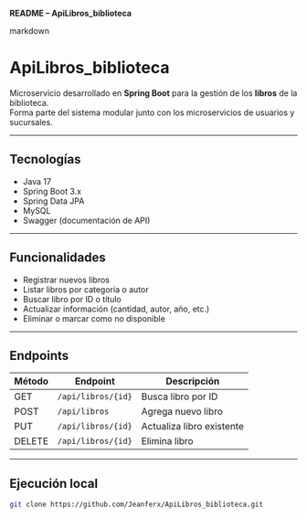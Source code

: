 **README – ApiLibros_biblioteca**

markdown
# ApiLibros_biblioteca

Microservicio desarrollado en **Spring Boot** para la gestión de los **libros** de la biblioteca.  
Forma parte del sistema modular junto con los microservicios de usuarios y sucursales.

---

## Tecnologías

- Java 17
- Spring Boot 3.x
- Spring Data JPA
- MySQL
- Swagger (documentación de API)

---

## Funcionalidades

- Registrar nuevos libros  
- Listar libros por categoría o autor  
- Buscar libro por ID o título  
- Actualizar información (cantidad, autor, año, etc.)  
- Eliminar o marcar como no disponible  

---

## Endpoints

| Método | Endpoint | Descripción |
|--------|-----------|-------------|
| GET | `/api/libros/{id}` | Busca libro por ID |
| POST | `/api/libros` | Agrega nuevo libro |
| PUT | `/api/libros/{id}` | Actualiza libro existente |
| DELETE | `/api/libros/{id}` | Elimina libro |

---

## Ejecución local

```bash
git clone https://github.com/Jeanferx/ApiLibros_biblioteca.git

